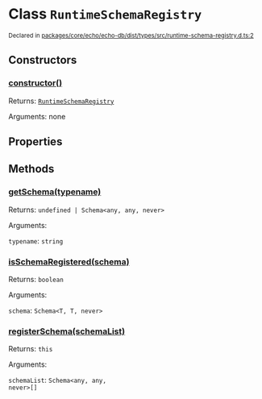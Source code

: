 # Class `RuntimeSchemaRegistry`
<sub>Declared in [packages/core/echo/echo-db/dist/types/src/runtime-schema-registry.d.ts:2]()</sub>




## Constructors
### [constructor()]()




Returns: <code>[RuntimeSchemaRegistry](/api/@dxos/client/classes/RuntimeSchemaRegistry)</code>

Arguments: none





## Properties


## Methods
### [getSchema(typename)]()




Returns: <code>undefined | Schema&lt;any, any, never&gt;</code>

Arguments: 

`typename`: <code>string</code>


### [isSchemaRegistered(schema)]()




Returns: <code>boolean</code>

Arguments: 

`schema`: <code>Schema&lt;T, T, never&gt;</code>


### [registerSchema(schemaList)]()




Returns: <code>this</code>

Arguments: 

`schemaList`: <code>Schema&lt;any, any, never&gt;[]</code>


